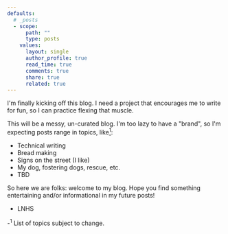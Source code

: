 ```yaml
---
defaults:
  # _posts
  - scope:
      path: ""
      type: posts
    values:
      layout: single
      author_profile: true
      read_time: true
      comments: true
      share: true
      related: true
---
```


I'm finally kicking off this blog. I need a project that encourages me to write for fun, so I can practice flexing that muscle.

This will be a messy, un-curated blog. I'm too lazy to have a "brand", so I'm expecting posts range in topics, like[<sup>1</sup>](#footnotes):

- Technical writing
- Bread making
- Signs on the street (I like)
- My dog, fostering dogs, rescue, etc.
- TBD

So here we are folks: welcome to my blog. Hope you find something entertaining and/or informational in my future posts!

- LNHS


<a name="footnotes"></a>
-<sup>1</sup> List of topics subject to change.
